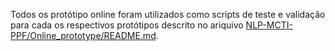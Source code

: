 Todos os protótipo online foram utilizados como scripts de teste e validação para cada os respectivos protótipos descrito no ariquivo [NLP-MCTI-PPF/Online_prototype/README.md](https://github.com/mcti-sefip/NLP-MCTI-PPF/blob/main/Online_prototype/README.md).